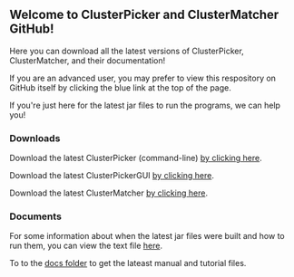 ## Welcome to ClusterPicker and ClusterMatcher GitHub!

Here you can download all the latest versions of ClusterPicker, ClusterMatcher, and their documentation!

If you are an advanced user, you may prefer to view this respository on GitHub itself by clicking the blue link at the top of the page. 

If you're just here for the latest jar files to run the programs, we can help you!

### Downloads

Download the latest ClusterPicker (command-line) [by clicking here](https://github.com/emmahodcroft/cluster-picker-and-cluster-matcher/raw/master/release/ClusterPicker_1.2.5.jar).

Download the latest ClusterPickerGUI [by clicking here](https://github.com/emmahodcroft/cluster-picker-and-cluster-matcher/raw/master/release/ClusterPickerGUI_1.2.5.jar).

Download the latest ClusterMatcher [by clicking here](https://github.com/emmahodcroft/cluster-picker-and-cluster-matcher/raw/master/release/ClustMatch1.2.7.jar).

### Documents

For some information about when the latest jar files were built and how to run them, you can view the text file [here](https://github.com/emmahodcroft/cluster-picker-and-cluster-matcher/blob/master/release/about_the_jars.txt).

To to the [docs folder](https://github.com/emmahodcroft/cluster-picker-and-cluster-matcher/tree/master/docs) to get the lateast manual and tutorial files.

